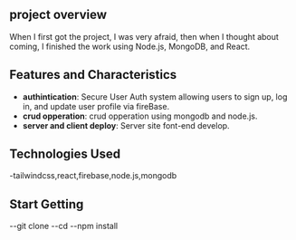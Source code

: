 
## project overview
When I first got the project, I was very afraid, then when I thought about coming, I finished the work using Node.js, MongoDB, and React.


## Features and Characteristics
- **authintication**: Secure User Auth system allowing users to sign up, log in, and update user profile via fireBase.
- **crud opperation**: crud opperation using mongodb and node.js.
- **server and client deploy**: Server site font-end develop.

## Technologies Used
  -tailwindcss,react,firebase,node.js,mongodb


## Start Getting 
 
--git clone <repository-url>
--cd <project-directory>
--npm install
 
 
